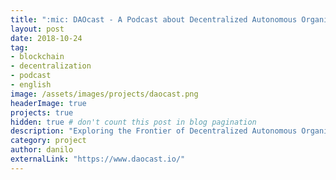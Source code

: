 ```yaml
---
title: ":mic: DAOcast - A Podcast about Decentralized Autonomous Organizations"
layout: post
date: 2018-10-24
tag:
- blockchain
- decentralization
- podcast
- english
image: /assets/images/projects/daocast.png
headerImage: true
projects: true
hidden: true # don't count this post in blog pagination
description: "Exploring the Frontier of Decentralized Autonomous Organizations"
category: project
author: danilo
externalLink: "https://www.daocast.io/"
---
```

